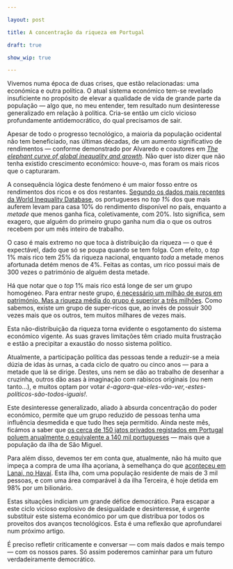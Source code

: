 ```yaml
---

layout: post

title: A concentração da riqueza em Portugal

draft: true

show_wip: true

---
```


Vivemos numa época de duas crises, que estão relacionadas: uma
económica e outra política. O atual sistema económico tem-se revelado
insuficiente no propósito de elevar a qualidade de vida de grande
parte da população — algo que, no meu entender, tem resultado num
desinteresse generalizado em relação à política. Cria-se então um
ciclo vicioso profundamente antidemocrático, do qual precisamos de sair.

Apesar de todo o progresso tecnológico, a maioria da população
ocidental não tem beneficiado, nas últimas décadas, de um
aumento significativo de rendimentos — conforme demonstrado por
Alvaredo e coautores em [_The elephant curve of global inequality and
growth_](https://eml.berkeley.edu/~saez/ACPSZ2018WIDWP.pdf). Não quer
isto dizer que não tenha existido crescimento económico: houve-o,
mas foram os mais ricos que o capturaram.

A consequência lógica deste fenómeno é um maior fosso entre os
rendimentos dos ricos e os dos restantes. [Segundo os dados mais recentes
da World Inequality Database](https://wid.world/country/portugal/),
os portugueses no _top 1%_ dos que mais auferem levam para casa 10%
do rendimento disponível no país, enquanto a _metade_ que menos ganha
fica, coletivamente, com 20%. Isto significa, sem exagero, que alguém
do primeiro grupo ganha num dia o que os outros recebem por um mês
inteiro de trabalho.

O caso é mais extremo no que toca à distribuição da riqueza — o que
é expectável, dado que só se poupa quando se tem folga. Com efeito,
o _top_ 1% mais rico tem 25% da riqueza nacional, enquanto _toda_ a metade
menos afortunada detém menos de 4%. Feitas as contas, um rico
possui mais de 300 vezes o património de alguém desta metade.

Há que notar que o _top_ 1% mais rico está longe de ser um grupo
homogéneo. Para entrar neste grupo, [é necessário um milhão de
euros em património. Mas a riqueza média do grupo é superior a três
milhões](https://wid.world/income-comparator/PT/). Como sabemos, existe
um grupo de super-ricos que, ao invés de possuir 300 vezes mais que os
outros, tem muitos milhares de vezes mais.

Esta não-distribuição da riqueza torna evidente o esgotamento do
sistema económico vigente. As suas graves limitações têm criado muita
frustração e estão a precipitar a exaustão do nosso sistema político.

Atualmente, a participação política das pessoas tende a reduzir-se
a meia dúzia de idas às urnas, a cada ciclo de quatro ou cinco
anos — para a metade que lá se dirige. Destes, uns nem se dão ao
trabalho de desenhar a cruzinha, outros dão asas à imaginação
com rabiscos originais (ou nem tanto...), e muitos optam por votar
_é-agora-que-eles-vão-ver,-estes-políticos-são-todos-iguais!_.

Este desinteresse generalizado, aliado à absurda concentração do
poder económico, permite que um grupo reduzido de pessoas tenha
uma influência desmedida e que tudo lhes seja permitido. Ainda
neste mês, ficámos a saber que [os cerca de 150 jatos
privados registados em Portugal poluem anualmente o equivalente a 140 mil
portugueses](https://www.esquerda.net/artigo/emissoes-poluentes-dos-jatos-privados-portugueses-equivalem-de-141-mil-pessoas/93824)
— mais que a população da ilha de São Miguel.

Para além disso, devemos ter em conta que, atualmente, não há muito
que impeça a compra de uma ilha açoriana, à semelhança do que
[aconteceu em Lanai, no Havaí](https://en.wikipedia.org/wiki/Lanai). Esta
ilha, com uma população residente de mais de 3 mil pessoas, e com
uma área comparável à da ilha Terceira, é hoje detida em 98% por
um bilionário.

Estas situações indiciam um grande défice democrático. Para escapar
a este ciclo vicioso explosivo de desigualdade e desinteresse, é
urgente substituir este sistema económico por um que distribua por
todos os proveitos dos avanços tecnológicos. Esta é uma reflexão
que aprofundarei num próximo artigo.

É preciso refletir criticamente e conversar — com mais dados e mais
tempo — com os nossos pares. Só assim poderemos caminhar para um
futuro verdadeiramente democrático.
